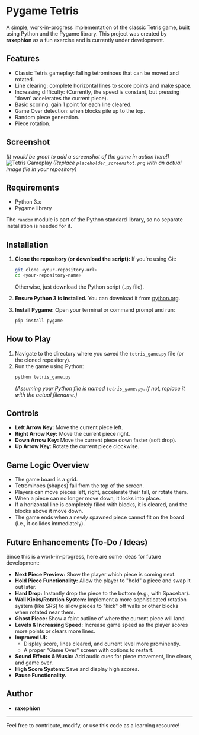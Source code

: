 # Pygame Tetris

A simple, work-in-progress implementation of the classic Tetris game, built using Python and the Pygame library. This project was created by **raxephion** as a fun exercise and is currently under development.

## Features

*   Classic Tetris gameplay: falling tetrominoes that can be moved and rotated.
*   Line clearing: complete horizontal lines to score points and make space.
*   Increasing difficulty: (Currently, the speed is constant, but pressing 'down' accelerates the current piece).
*   Basic scoring: gain 1 point for each line cleared.
*   Game Over detection: when blocks pile up to the top.
*   Random piece generation.
*   Piece rotation.

## Screenshot

*(It would be great to add a screenshot of the game in action here!)*
![Tetris Gameplay](placeholder_screenshot.png)
*(Replace `placeholder_screenshot.png` with an actual image file in your repository)*

## Requirements

*   Python 3.x
*   Pygame library

The `random` module is part of the Python standard library, so no separate installation is needed for it.

## Installation

1.  **Clone the repository (or download the script):**
    If you're using Git:
    ```bash
    git clone <your-repository-url>
    cd <your-repository-name>
    ```
    Otherwise, just download the Python script (`.py` file).

2.  **Ensure Python 3 is installed.**
    You can download it from [python.org](https://www.python.org/downloads/).

3.  **Install Pygame:**
    Open your terminal or command prompt and run:
    ```bash
    pip install pygame
    ```

## How to Play

1.  Navigate to the directory where you saved the `tetris_game.py` file (or the cloned repository).
2.  Run the game using Python:
    ```bash
    python tetris_game.py
    ```
    *(Assuming your Python file is named `tetris_game.py`. If not, replace it with the actual filename.)*

## Controls

*   **Left Arrow Key:** Move the current piece left.
*   **Right Arrow Key:** Move the current piece right.
*   **Down Arrow Key:** Move the current piece down faster (soft drop).
*   **Up Arrow Key:** Rotate the current piece clockwise.

## Game Logic Overview

*   The game board is a grid.
*   Tetrominoes (shapes) fall from the top of the screen.
*   Players can move pieces left, right, accelerate their fall, or rotate them.
*   When a piece can no longer move down, it locks into place.
*   If a horizontal line is completely filled with blocks, it is cleared, and the blocks above it move down.
*   The game ends when a newly spawned piece cannot fit on the board (i.e., it collides immediately).

## Future Enhancements (To-Do / Ideas)

Since this is a work-in-progress, here are some ideas for future development:

*   **Next Piece Preview:** Show the player which piece is coming next.
*   **Hold Piece Functionality:** Allow the player to "hold" a piece and swap it out later.
*   **Hard Drop:** Instantly drop the piece to the bottom (e.g., with Spacebar).
*   **Wall Kicks/Rotation System:** Implement a more sophisticated rotation system (like SRS) to allow pieces to "kick" off walls or other blocks when rotated near them.
*   **Ghost Piece:** Show a faint outline of where the current piece will land.
*   **Levels & Increasing Speed:** Increase game speed as the player scores more points or clears more lines.
*   **Improved UI:**
    *   Display score, lines cleared, and current level more prominently.
    *   A proper "Game Over" screen with options to restart.
*   **Sound Effects & Music:** Add audio cues for piece movement, line clears, and game over.
*   **High Score System:** Save and display high scores.
*   **Pause Functionality.**

## Author

*   **raxephion**

---

Feel free to contribute, modify, or use this code as a learning resource!
